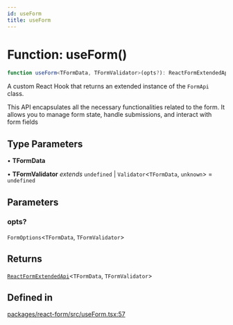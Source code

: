 ```yaml
---
id: useForm
title: useForm
---
```


# Function: useForm()

```ts
function useForm<TFormData, TFormValidator>(opts?): ReactFormExtendedApi<TFormData, TFormValidator>
```

A custom React Hook that returns an extended instance of the `FormApi` class.

This API encapsulates all the necessary functionalities related to the form. It allows you to manage form state, handle submissions, and interact with form fields

## Type Parameters

• **TFormData**

• **TFormValidator** *extends* `undefined` \| `Validator`\<`TFormData`, `unknown`\> = `undefined`

## Parameters

### opts?

`FormOptions`\<`TFormData`, `TFormValidator`\>

## Returns

[`ReactFormExtendedApi`](../type-aliases/reactformextendedapi.md)\<`TFormData`, `TFormValidator`\>

## Defined in

[packages/react-form/src/useForm.tsx:57](https://github.com/TanStack/form/blob/main/packages/react-form/src/useForm.tsx#L57)
